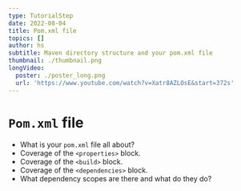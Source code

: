 ```yaml
---
type: TutorialStep
date: 2022-08-04
title: Pom.xml file
topics: []
author: hs
subtitle: Maven directory structure and your pom.xml file
thumbnail: ./thumbnail.png
longVideo:
  poster: ./poster_long.png
  url: 'https://www.youtube.com/watch?v=Xatr8AZLOsE&start=372s'
---
```


# `Pom.xml` file

* What is your `pom.xml` file all about?
* Coverage of the `<properties>` block. 
* Coverage of the `<build>` block.
* Coverage of the `<dependencies>` block.
* What dependency scopes are there and what do they do?
